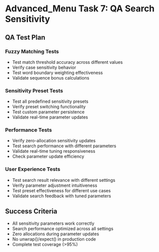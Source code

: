 # Advanced_Menu Task 7: QA Search Sensitivity

## QA Test Plan

### Fuzzy Matching Tests
- Test match threshold accuracy across different values
- Verify case sensitivity behavior
- Test word boundary weighting effectiveness
- Validate sequence bonus calculations

### Sensitivity Preset Tests
- Test all predefined sensitivity presets
- Verify preset switching functionality
- Test custom parameter persistence
- Validate real-time parameter updates

### Performance Tests
- Verify zero-allocation sensitivity updates
- Test search performance with different parameters
- Validate real-time tuning responsiveness
- Check parameter update efficiency

### User Experience Tests
- Test search result relevance with different settings
- Verify parameter adjustment intuitiveness
- Test preset effectiveness for different use cases
- Validate search feedback with tuned parameters

## Success Criteria
- All sensitivity parameters work correctly
- Search performance optimized across all settings
- Zero allocations during parameter updates
- No unwrap()/expect() in production code
- Complete test coverage (>95%)